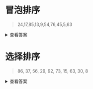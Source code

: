 
# 冒泡排序
> 24,17,85,13,9,54,76,45,5,63
<details>
<summary>查看答案</summary>
    
```swift
var numbers = [24,17,85,13,9,54,76,45,5,63]
func sort(_ numbers:inout [Int], _ index:Int = 0) {
    guard numbers.count - index > 2 else {
        return
    }
    var _index = 0
    while _index < numbers.count - index - 1 {
        let _newIndex = _index + 1
        let left = numbers[_index]
        let right = numbers[_newIndex]
        if left > right {
            numbers[_index] = right
            numbers[_newIndex] = left
        }
        _index = _newIndex
    }
    sort(&numbers,index + 1)
}
sort(&numbers)
```
</details>

# 选择排序
> 86, 37, 56, 29, 92, 73, 15, 63, 30, 8
<details>
<summary>查看答案</summary>
    
```objc
var numbers = [86,37,56,29,92,73,15,63,30,8]
func sort(_ numbers:inout [Int], _ index:Int = 0) {
    guard numbers.count - index > 1 else {
        return
    }
    var _min = numbers[index]
    var _minIndex = index
    for item in numbers.enumerated() {
        guard item.offset >= index else {
            continue
        }
        if item.element < _min {
            _min = item.element
            _minIndex = item.offset
        }
    }
    numbers[_minIndex] = numbers[index]
    numbers[index] = _min
    sort(&numbers, index + 1)
}
sort(&numbers)
```
</details>

